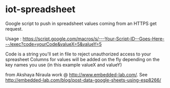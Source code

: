 # iot-spreadsheet
Google script to push in spreadsheet values coming from an HTTPS get request.

Usage :
https://script.google.com/macros/s/---Your-Script-ID--Goes-Here---/exec?code=yourCode&valueX=5&valueY=5

Code is a string you'll set in file to reject unauthorized access to your spreasheet
Columns for values will be added on the fly depending on the key names you use (in this example valueX and valueY)

from Akshaya Niraula work @ http://www.embedded-lab.com/.
See http://embedded-lab.com/blog/post-data-google-sheets-using-esp8266/
